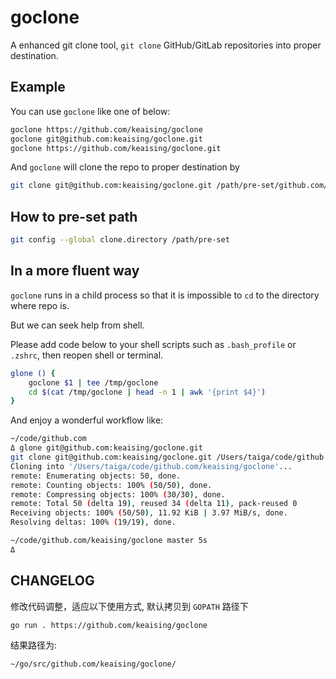 # goclone

A enhanced git clone tool, `git clone` GitHub/GitLab repositories into proper destination.

## Example

You can use `goclone` like one of below:

```bash
goclone https://github.com/keaising/goclone
goclone git@github.com:keaising/goclone.git
goclone https://github.com/keaising/goclone.git
```

And `goclone` will clone the repo to proper destination by

```bash
git clone git@github.com:keaising/goclone.git /path/pre-set/github.com/keaising/goclone
```

## How to pre-set path

```bash
git config --global clone.directory /path/pre-set
```

## In a more fluent way

`goclone` runs in a child process so that it is impossible to `cd` to the directory where repo is. 

But we can seek help from shell. 

Please add code below to your shell scripts such as `.bash_profile` or `.zshrc`, then reopen shell or terminal.

```bash
glone () {
	goclone $1 | tee /tmp/goclone
	cd $(cat /tmp/goclone | head -n 1 | awk '{print $4}')
}
```

And enjoy a wonderful workflow like:

```bash
~/code/github.com
Δ glone git@github.com:keaising/goclone.git
git clone git@github.com:keaising/goclone.git /Users/taiga/code/github.com/keaising/goclone
Cloning into '/Users/taiga/code/github.com/keaising/goclone'...
remote: Enumerating objects: 50, done.
remote: Counting objects: 100% (50/50), done.
remote: Compressing objects: 100% (30/30), done.
remote: Total 50 (delta 19), reused 34 (delta 11), pack-reused 0
Receiving objects: 100% (50/50), 11.92 KiB | 3.97 MiB/s, done.
Resolving deltas: 100% (19/19), done.

~/code/github.com/keaising/goclone master 5s
Δ
```

## CHANGELOG

修改代码调整，适应以下使用方式, 默认拷贝到 `GOPATH` 路径下

``` bash
go run . https://github.com/keaising/goclone 
```

结果路径为:

``` bash
~/go/src/github.com/keaising/goclone/  
```
